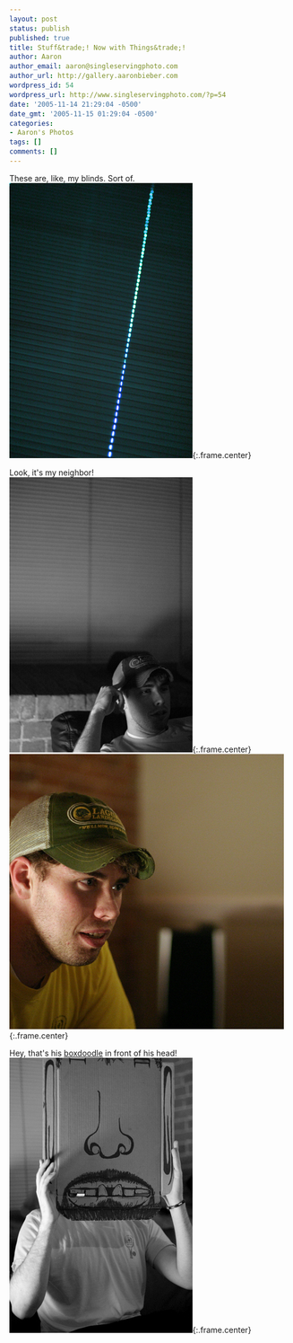 ```yaml
---
layout: post
status: publish
published: true
title: Stuff&trade;! Now with Things&trade;!
author: Aaron
author_email: aaron@singleservingphoto.com
author_url: http://gallery.aaronbieber.com
wordpress_id: 54
wordpress_url: http://www.singleservingphoto.com/?p=54
date: '2005-11-14 21:29:04 -0500'
date_gmt: '2005-11-15 01:29:04 -0500'
categories:
- Aaron's Photos
tags: []
comments: []
---
```

These are, like, my blinds. Sort of.\
 ![](/ssp/10nov05-01.jpg){:.frame.center}

Look, it's my neighbor!\
 ![](/ssp/10nov05-02.jpg){:.frame.center}\
 ![](/ssp/10nov05-03.jpg){:.frame.center}

Hey, that's his [boxdoodle](http://www.neu-e.de) in front of his head!\
 ![](/ssp/10nov05-04.jpg){:.frame.center}
